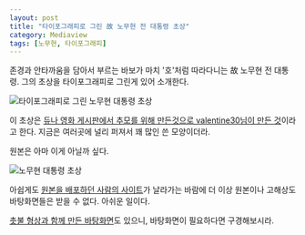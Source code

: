 ```yaml
---
layout: post
title: "타이포그래피로 그린 故 노무현 전 대통령 초상"
category: Mediaview
tags: [노무현, 타이포그래피]
---
```


존경과 안타까움을 담아서 부르는 바보가 마치 '호'처럼 따라다니는 故 노무현 전 대통령.
그의 초상을 타이포그래피로 그린게 있어 소개한다.


![타이포그래피로 그린 노무현 대통령 초상](https://lh5.googleusercontent.com/-uL_6kRKpL2Y/VNYRt7n6fCI/AAAAAAAAO44/o0gMGvMKoDE/s600/nomuhyeon-portrait-typography.jpg "노무현 대통령을 나타내는 말들로 그를 그렸다.")


이 초상은 [듀나 영화 게시판에서 추모를 위해 만든것으로 valentine30님이 만든 것](http://www.djuna.kr/movies/pic_0045.html)이라고 한다.
지금은 여러곳에 널리 퍼져서 꽤 많인 쓴 모양이더라.

원본은 아마 이게 아닐까 싶다.


![노무현 대통령 초상](https://lh4.googleusercontent.com/-DO9asQMBObg/VNYRt9tzuSI/AAAAAAAAO40/fMl7Htgbi58/w250-h290-no/nomuhyeon-portrait.jpg "노무현 대통령의 대표적인 사진 중 하나다.")


아쉽게도 [원본을 배포하던 사람의 사이트](http://eroday.tistory.com/)가 날라가는 바람에 더 이상 원본이나 고해상도 바탕화면들은 받을 수 없다. 아쉬운 일이다.

[촛불 형상과 함께 만든 바탕화면](http://griffin435.tistory.com/111)도 있으니, 바탕화면이 필요하다면 구경해보시라.
